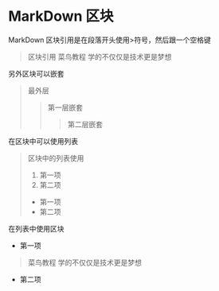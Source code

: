# MarkDown 区块   
MarkDown 区块引用是在段落开头使用>符号，然后跟一个空格键

> 区块引用
> 菜鸟教程
> 学的不仅仅是技术更是梦想

另外区块可以嵌套

> 最外层
> > 第一层嵌套
> > > 第二层嵌套

在区块中可以使用列表

> 区块中的列表使用
> 1. 第一项
> 2. 第二项
> - 第一项
> - 第二项

在列表中使用区块

- 第一项
> 菜鸟教程
> 学的不仅仅是技术更是梦想
- 第二项
